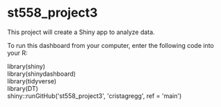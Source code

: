 # st558_project3
This project will create a Shiny app to analyze data. 

To run this dashboard from your computer, enter the following code into your R:

library(shiny)  
library(shinydashboard)  
library(tidyverse)  
library(DT)  
shiny::runGitHub('st558_project3', 'cristagregg', ref = 'main')
